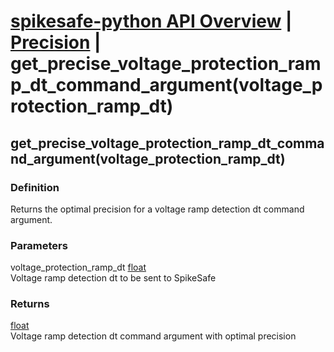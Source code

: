 # [spikesafe-python API Overview](/spikesafe_python_lib_docs/README.md) | [Precision](/spikesafe_python_lib_docs/Precision/README.md) | get_precise_voltage_protection_ramp_dt_command_argument(voltage_protection_ramp_dt)

## get_precise_voltage_protection_ramp_dt_command_argument(voltage_protection_ramp_dt)

### Definition
Returns the optimal precision for a voltage ramp detection dt command argument.

### Parameters
voltage_protection_ramp_dt [float](https://docs.python.org/3/library/functions.html#float)  
Voltage ramp detection dt to be sent to SpikeSafe

### Returns
[float](https://docs.python.org/3/library/functions.html#float)  
Voltage ramp detection dt command argument with optimal precision